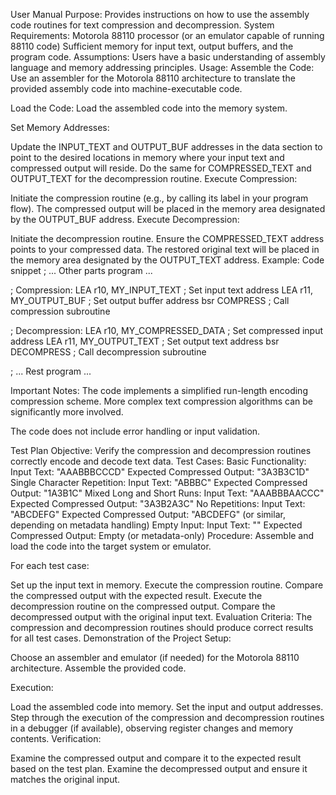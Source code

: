 User Manual
Purpose:
Provides instructions on how to use the assembly code routines for text compression and decompression.
System Requirements:
Motorola 88110 processor (or an emulator capable of running 88110 code)
Sufficient memory for input text, output buffers, and the program code.
Assumptions:
Users have a basic understanding of assembly language and memory addressing principles.
Usage:
Assemble the Code: Use an assembler for the Motorola 88110 architecture to translate the provided assembly code into machine-executable code.


Load the Code: Load the assembled code into the memory  system.


Set Memory Addresses:


Update the INPUT_TEXT and OUTPUT_BUF addresses in the data section to point to the desired locations in memory where your input text and compressed output will reside.
Do the same for COMPRESSED_TEXT and OUTPUT_TEXT for the decompression routine.
Execute Compression:


Initiate the compression routine (e.g., by calling its label in your program flow).
The compressed output will be placed in the memory area designated by the OUTPUT_BUF address.
Execute Decompression:


Initiate the decompression routine.
Ensure the COMPRESSED_TEXT address points to your compressed data.
The restored original text will be placed in the memory area designated by the OUTPUT_TEXT address.
Example:
Code snippet
; ... Other parts  program ...

; Compression:
    LEA r10, MY_INPUT_TEXT  ; Set input text address 
    LEA r11, MY_OUTPUT_BUF  ; Set output buffer address
    bsr COMPRESS            ; Call compression subroutine

; Decompression:
    LEA r10, MY_COMPRESSED_DATA ; Set compressed input address
    LEA r11, MY_OUTPUT_TEXT    ; Set output text address
    bsr DECOMPRESS              ; Call decompression subroutine

; ... Rest  program ...


Important Notes:
The code implements a simplified run-length encoding compression scheme. More complex text compression algorithms can be significantly more involved.


The code does not include error handling or input validation.


Test Plan
Objective:
Verify the compression and decompression routines correctly encode and decode text data.
Test Cases:
Basic Functionality:
Input Text: "AAABBBCCCD"
Expected Compressed Output: "3A3B3C1D"
Single Character Repetition:
Input Text: "ABBBC"
Expected Compressed Output: "1A3B1C"
Mixed Long and Short Runs:
Input Text: "AAABBBAACCC"
Expected Compressed Output: "3A3B2A3C"
No Repetitions:
Input Text: "ABCDEFG"
Expected Compressed Output: "ABCDEFG" (or similar, depending on metadata handling)
Empty Input:
Input Text: ""
Expected Compressed Output: Empty (or metadata-only)
Procedure:
Assemble and load the code into the target system or emulator.


For each test case:


Set up the input text in memory.
Execute the compression routine.
Compare the compressed output with the expected result.
Execute the decompression routine on the compressed output.
Compare the decompressed output with the original input text.
Evaluation Criteria:
The compression and decompression routines should produce correct results for all test cases.
Demonstration of the Project
Setup:


Choose an assembler and emulator (if needed) for the Motorola 88110 architecture.
Assemble the provided code.

Execution:


Load the assembled code into memory.
Set the input and output addresses.
Step through the execution of the compression and decompression routines in a debugger (if available), observing register changes and memory contents.
Verification:


Examine the compressed output and compare it to the expected result based on the test plan.
Examine the decompressed output and ensure it matches the original input.

